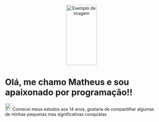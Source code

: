 <div align="center">
<img src="https://i.pinimg.com/originals/71/7e/cd/717ecde38ebb3f954975d7a9547f9f60.gif" width="100" height="200" alt="Exemplo de imagem">
</div>
<h1> Olá, me chamo Matheus e sou apaixonado por programação!!</h1>
<p><img src="https://cdn-icons-png.flaticon.com/512/8106/8106506.png" width="25" height="25" alt="Exemplo de imagem">Comecei meus estudos aos 14 anos, gostaria de compartilhar
  algumas de minhas pequenas mas significativas conquistas</p>

